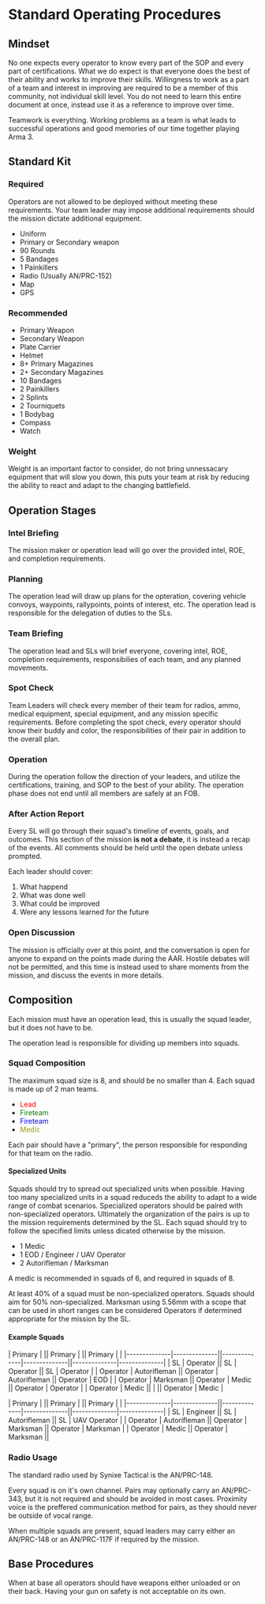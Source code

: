 # Standard Operating Procedures

## Mindset

No one expects every operator to know every part of the SOP and every part of certifications. What we do expect is that everyone does the best of their ability and works to improve their skills. Willingness to work as a part of a team and interest in improving are required to be a member of this community, not individual skill level. You do not need to learn this entire document at once, instead use it as a reference to improve over time.

Teamwork is everything. Working problems as a team is what leads to successful operations and good memories of our time together playing Arma 3.

## Standard Kit

### Required

Operators are not allowed to be deployed without meeting these requirements. Your team leader may impose additional requirements should the mission dictate additional equipment.

- Uniform
- Primary or Secondary weapon
- 90 Rounds
- 5 Bandages
- 1 Painkillers
- Radio (Usually AN/PRC-152)
- Map
- GPS

### Recommended

- Primary Weapon
- Secondary Weapon
- Plate Carrier
- Helmet
- 8+ Primary Magazines
- 2+ Secondary Magazines
- 10 Bandages
- 2 Painkillers
- 2 Splints
- 2 Tourniquets
- 1 Bodybag
- Compass
- Watch

### Weight

Weight is an important factor to consider, do not bring unnessacary equipment that will slow you down, this puts your team at risk by reducing the ability to react and adapt to the changing battlefield.

## Operation Stages

### Intel Briefing

The mission maker or operation lead will go over the provided intel, ROE, and completion requirements.

### Planning

The operation lead will draw up plans for the opteration, covering vehicle convoys, waypoints, rallypoints, points of interest, etc. The operation lead is responsible for the delegation of duties to the SLs.

### Team Briefing

The operation lead and SLs will brief everyone, covering intel, ROE, completion requirements, responsibilies of each team, and any planned movements.

### Spot Check

Team Leaders will check every member of their team for radios, ammo, medical equipment, special equipment, and any mission specific requirements. Before completing the spot check, every operator should know their buddy and color, the responsibilities of their pair in addition to the overall plan.

### Operation

During the operation follow the direction of your leaders, and utilize the certifications, training, and SOP to the best of your ability. The operation phase does not end until all members are safely at an FOB.

### After Action Report

Every SL will go through their squad's timeline of events, goals, and outcomes. This section of the mission **is not a debate**, it is instead a recap of the events. All comments should be held until the open debate unless prompted.

Each leader should cover:

1. What happend
2. What was done well
3. What could be improved
4. Were any lessons learned for the future

### Open Discussion

The mission is officially over at this point, and the conversation is open for anyone to expand on the points made during the AAR. Hostile debates will not be permitted, and this time is instead used to share moments from the mission, and discuss the events in more details.

## Composition

Each mission must have an operation lead, this is usually the squad leader, but it does not have to be.

The operation lead is responsible for dividing up members into squads.

### Squad Composition

The maximum squad size is 8, and should be no smaller than 4. Each squad is made up of 2 man teams.

- <span style="color:red">Lead</span>
- <span style="color:green">Fireteam</span>
- <span style="color:blue">Fireteam</span>
- <span style="color:#999900">Medic</span>

Each pair should have a "primary", the person responsible for responding for that team on the radio.

#### Specialized Units

Squads should try to spread out specialized units when possible. Having too many specialized units in a squad reduceds the ability to adapt to a wide range of combat scenarios. Specialized operators should be paired with non-specialized operators. Ultimately the organization of the pairs is up to the mission requirements determined by the SL. Each squad should try to follow the specified limits unless dicated otherwise by the mission.

- 1 Medic
- 1 EOD / Engineer / UAV Operator
- 2 Autorifleman / Marksman

A medic is recommended in squads of 6, and required in squads of 8.

At least 40% of a squad must be non-specialized operators. Squads should aim for 50% non-specialized. Marksman using 5.56mm with a scope that can be used in short ranges can be considered Operators if determined appropriate for the mission by the SL.

#### Example Squads

| Primary      |              || Primary      |              || Primary      |              |
|--------------|--------------||--------------|--------------||--------------|--------------|
| SL           | Operator     || SL           | Operator     || SL           | Operator     |
| Operator     | Autorifleman || Operator     | Autorifleman || Operator     | EOD          |
| Operator     | Marksman     || Operator     | Medic        || Operator     | Operator     |
| Operator     | Medic        ||              |              || Operator     | Medic        |

| Primary      |              || Primary      |              || Primary      |              |
|--------------|--------------||--------------|--------------||--------------|--------------|
| SL           | Engineer     || SL           | Autorifleman || SL           | UAV Operator |
| Operator     | Autorifleman || Operator     | Marksman     || Operator     | Marksman     |
| Operator     | Medic        || Operator     | Marksman     ||

### Radio Usage

The standard radio used by Synixe Tactical is the AN/PRC-148.

Every squad is on it's own channel. Pairs may optionally carry an AN/PRC-343, but it is not required and should be avoided in most cases. Proximity voice is the preffered communication method for pairs, as they should never be outside of vocal range.

When multiple squads are present, squad leaders may carry either an AN/PRC-148 or an AN/PRC-117F if required by the mission.

## Base Procedures

When at base all operators should have weapons either unloaded or on their back. Having your gun on safety is not acceptable on its own.
